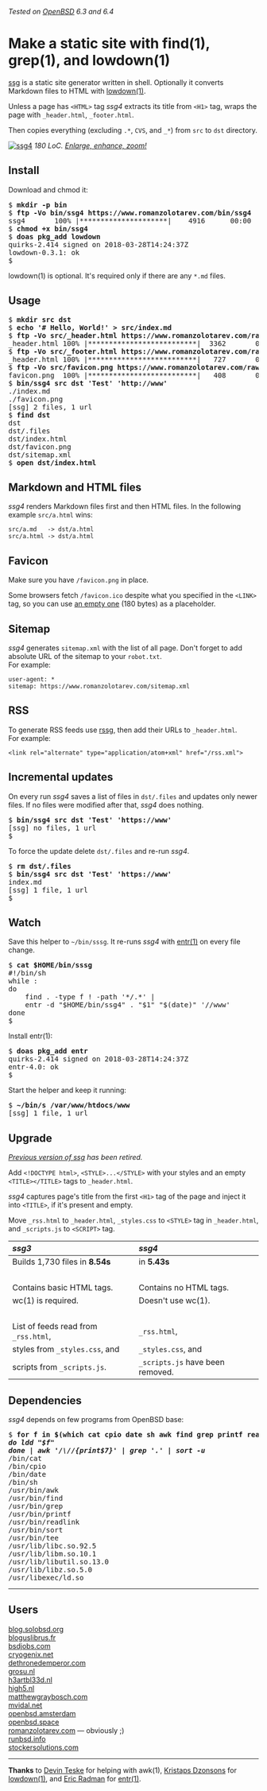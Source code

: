 _Tested on [OpenBSD](/openbsd/) 6.3 and 6.4_

# Make a static site with find(1), grep(1), and lowdown(1)

[ssg](/bin/ssg4) is a static site generator written in shell. Optionally it
converts Markdown files to HTML with
[lowdown(1)](https://kristaps.bsd.lv/lowdown/).

Unless a page has `<HTML>` tag _ssg4_ extracts its title from `<H1>`
tag, wraps the page with `_header.html`, `_footer.html`.

Then copies everything (excluding `.*`, `CVS`, and `_*`) from `src`
to `dst` directory.

[![ssg4](ssg4.png)](ssg4.png)
_180 LoC. [Enlarge, enhance, zoom!](ssg4.png)_

## Install

Download and chmod it:

<pre>
$ <b>mkdir -p bin</b>
$ <b>ftp -Vo bin/ssg4 https://www.romanzolotarev.com/bin/ssg4</b>
ssg4       100% |*********************|    4916      00:00
$ <b>chmod +x bin/ssg4</b>
$ <b>doas pkg_add lowdown</b>
quirks-2.414 signed on 2018-03-28T14:24:37Z
lowdown-0.3.1: ok
$
</pre>

lowdown(1) is optional. It's required only if there are
any `*.md` files.

## Usage

<pre>
$ <b>mkdir src dst</b>
$ <b>echo '# Hello, World!' > src/index.md</b>
$ <b>ftp -Vo src/_header.html https://www.romanzolotarev.com/raw/_header.html</b>
_header.html 100% |**************************|  3362       00:00
$ <b>ftp -Vo src/_footer.html https://www.romanzolotarev.com/raw/_footer.html</b>
_header.html 100% |**************************|   727       00:00
$ <b>ftp -Vo src/favicon.png https://www.romanzolotarev.com/raw/favicon.png</b>
favicon.png  100% |**************************|   408       00:00
$ <b>bin/ssg4 src dst 'Test' 'http://www'</b>
./index.md
./favicon.png
[ssg] 2 files, 1 url
$ <b>find dst</b>
dst
dst/.files
dst/index.html
dst/favicon.png
dst/sitemap.xml
$ <b>open dst/index.html</b>
</pre>

## Markdown and HTML files

_ssg4_ renders Markdown files first and then HTML files. In the
following example `src/a.html` wins:

	src/a.md   -> dst/a.html
	src/a.html -> dst/a.html

## Favicon

Make sure you have `/favicon.png` in place.

Some browsers fetch `/favicon.ico` despite what you specified in
the `<LINK>` tag, so you can use [an empty one](/favicon.ico) (180
bytes) as a placeholder.

## Sitemap

_ssg4_ generates `sitemap.xml` with the list of all page.  Don't
forget to add absolute URL of the sitemap to your `robot.txt`.<br>For
example:

	user-agent: *
	sitemap: https://www.romanzolotarev.com/sitemap.xml

## RSS

To generate RSS feeds use [rssg](rssg.html), then add their URLs
to `_header.html`.<br>For example:

	<link rel="alternate" type="application/atom+xml" href="/rss.xml">

## Incremental updates

On every run _ssg4_ saves a list of files in `dst/.files` and updates
only newer files. If no files were modified after that, _ssg4_ does
nothing.

<pre>
$ <b>bin/ssg4 src dst 'Test' 'https://www'</b>
[ssg] no files, 1 url
$
</pre>

To force the update delete `dst/.files` and re-run _ssg4_.

<pre>
$ <b>rm dst/.files</b>
$ <b>bin/ssg4 src dst 'Test' 'https://www'</b>
index.md
[ssg] 1 file, 1 url
$
</pre>

## Watch

Save this helper to `~/bin/sssg`. It re-runs _ssg4_ with
[entr(1)](http://entrproject.org) on every file change.

<pre>
$ <b>cat $HOME/bin/sssg</b>
#!/bin/sh
while :
do
	find . -type f ! -path '*/.*' |
	entr -d "$HOME/bin/ssg4" . "$1" "$(date)" '//www'
done
$
</pre>

Install entr(1):

<pre>
$ <b>doas pkg_add entr</b>
quirks-2.414 signed on 2018-03-28T14:24:37Z
entr-4.0: ok
$
</pre>

Start the helper and keep it running:

<pre>
$ <b>~/bin/s /var/www/htdocs/www</b>
[ssg] 1 file, 1 url
</pre>

## Upgrade

_[Previous version of ssg](ssg3.html) has been retired._

Add `<!DOCTYPE html>`, `<STYLE>...</STYLE>` with your styles and
an empty `<TITLE></TITLE>` tags to `_header.html`.

_ssg4_ captures page's title from the first `<H1>` tag of the page
and inject it into `<TITLE>`, if it's present and empty.

Move `_rss.html` to `_header.html`, `_styles.css` to `<STYLE>` tag
in `_header.html`, and `_scripts.js` to `<SCRIPT>` tag.

_ssg3_                               | _ssg4_
:--                                  | :--
Builds 1,730 files in **8.54s**      | in **5.43s**
&nbsp;                               |
Contains basic HTML tags.            | Contains no HTML tags.
wc(1) is required.                   | Doesn't use wc(1).
&nbsp;                               |
List of feeds read from `_rss.html`, | `_rss.html`,
styles from `_styles.css`, and       | `_styles.css`, and
scripts from `_scripts.js`.          | `_scripts.js` have been removed.

## Dependencies

_ssg4_ depends on few programs from OpenBSD base:

<pre>
$ <b>for f in $(which cat cpio date sh awk find grep printf readlink sort tee)</b>
<i><b>do ldd "$f"</b></i>
<i><b>done | awk '/\//{print$7}' | grep '.' | sort -u</b></i>
/bin/cat
/bin/cpio
/bin/date
/bin/sh
/usr/bin/awk
/usr/bin/find
/usr/bin/grep
/usr/bin/printf
/usr/bin/readlink
/usr/bin/sort
/usr/bin/tee
/usr/lib/libc.so.92.5
/usr/lib/libm.so.10.1
/usr/lib/libutil.so.13.0
/usr/lib/libz.so.5.0
/usr/libexec/ld.so
</pre>

---

## Users

[blog.solobsd.org](https://blog.solobsd.org/)<br>
[bloguslibrus.fr](https://www.bloguslibrus.fr)<br>
[bsdjobs.com](https://www.bsdjobs.com/)<br>
[cryogenix.net](https://cryogenix.net)<br>
[dethronedemperor.com](https://www.dethronedemperor.com)<br>
[grosu.nl](https://grosu.nl/)<br>
[h3artbl33d.nl](https://h3artbl33d.nl/)<br>
[high5.nl](https://high5.nl/)<br>
[matthewgraybosch.com](https://matthewgraybosch.com/)<br>
[mvidal.net](https://mvidal.net/)<br>
[openbsd.amsterdam](https://openbsd.amsterdam/?rz)<br>
[openbsd.space](https://openbsd.space/)<br>
[romanzolotarev.com](https://www.romanzolotarev.com/) &mdash; obviously ;)<br>
[runbsd.info](https://runbsd.info/)<br>
[stockersolutions.com](https://www.stockersolutions.com/)<br>

---

**Thanks** to
[Devin Teske](https://twitter.com/freebsdfrau/status/1075797843460288512)
for helping with awk(1),
[Kristaps Dzonsons](https://www.divelog.blue/) for
[lowdown(1)](https://kristaps.bsd.lv/lowdown/), and
[Eric Radman](http://eradman.com) for
[entr(1)](http://entrproject.org).
